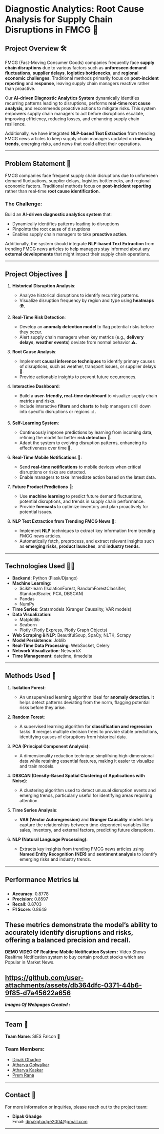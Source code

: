 # Diagnostic Analytics: Root Cause Analysis for Supply Chain Disruptions in FMCG 🚚

## Project Overview 🛠️

FMCG (Fast-Moving Consumer Goods) companies frequently face **supply chain disruptions** due to various factors such as **unforeseen demand fluctuations**, **supplier delays**, **logistics bottlenecks**, and **regional economic challenges**. Traditional methods primarily focus on **post-incident reporting** and **response**, leaving supply chain managers reactive rather than proactive.

Our **AI-driven Diagnostic Analytics System** dynamically identifies recurring patterns leading to disruptions, performs **real-time root cause analysis**, and recommends proactive actions to mitigate risks. This system empowers supply chain managers to act before disruptions escalate, improving efficiency, reducing losses, and enhancing supply chain resilience.

Additionally, we have integrated **NLP-based Text Extraction** from trending FMCG news articles to keep supply chain managers updated on **industry trends**, emerging risks, and news that could affect their operations.

---

## Problem Statement 🧠

FMCG companies face frequent supply chain disruptions due to unforeseen demand fluctuations, supplier delays, logistics bottlenecks, and regional economic factors. Traditional methods focus on **post-incident reporting** rather than real-time **root cause identification**. 

### The Challenge:
Build an **AI-driven diagnostic analytics system** that:
- Dynamically identifies patterns leading to disruptions
- Pinpoints the root cause of disruptions
- Enables supply chain managers to take **proactive action**.

Additionally, the system should integrate **NLP-based Text Extraction** from trending FMCG news articles to help managers stay informed about any **external developments** that might impact their supply chain operations.

---

## Project Objectives 🎯

1. **Historical Disruption Analysis**:
   - Analyze historical disruptions to identify recurring patterns.
   - Visualize disruption frequency by region and type using **heatmaps** 🌍.

2. **Real-Time Risk Detection**:
   - Develop an **anomaly detection model** to flag potential risks before they occur.
   - Alert supply chain managers when key metrics (e.g., **delivery delays**, **weather events**) deviate from normal behavior ⚠️.

3. **Root Cause Analysis**:
   - Implement **causal inference techniques** to identify primary causes of disruptions, such as weather, transport issues, or supplier delays 🔎.
   - Provide actionable insights to prevent future occurrences.

4. **Interactive Dashboard**:
   - Build a **user-friendly, real-time dashboard** to visualize supply chain metrics and risks.
   - Include interactive **filters** and **charts** to help managers drill down into specific disruptions or regions 📊.

5. **Self-Learning System**:
   - Continuously improve predictions by learning from incoming data, refining the model for better **risk detection** 🧠.
   - Adapt the system to evolving disruption patterns, enhancing its effectiveness over time 🔄.

6. **Real-Time Mobile Notifications** 📱:
   - Send **real-time notifications** to mobile devices when critical disruptions or risks are detected.
   - Enable managers to take immediate action based on the latest data.

7. **Future Product Predictions** 🔮:
   - Use **machine learning** to predict future demand fluctuations, potential disruptions, and trends in supply chain performance.
   - Provide **forecasts** to optimize inventory and plan proactively for potential issues.

8. **NLP Text Extraction from Trending FMCG News** 📰:
   - Implement **NLP** techniques to extract key information from trending FMCG news articles.
   - Automatically fetch, preprocess, and extract relevant insights such as **emerging risks**, **product launches**, and **industry trends**.

---

## Technologies Used 🧑‍💻

- **Backend**: Python (Flask/Django)
- **Machine Learning**: 
  - Scikit-learn (IsolationForest, RandomForestClassifier, StandardScaler, PCA, DBSCAN)
  - Pandas
  - NumPy
- **Time Series**: Statsmodels (Granger Causality, VAR models)
- **Data Visualization**: 
  - Matplotlib
  - Seaborn
  - Plotly (Plotly Express, Plotly Graph Objects)
- **Web Scraping & NLP**: BeautifulSoup, SpaCy, NLTK, Scrapy
- **Model Persistence**: Joblib
- **Real-Time Data Processing**: WebSocket, Celery
- **Network Visualization**: NetworkX
- **Time Management**: datetime, timedelta

---

## Methods Used 🔧

1. **Isolation Forest**:
   - An unsupervised learning algorithm ideal for **anomaly detection**. It helps detect patterns deviating from the norm, flagging potential risks before they arise.

2. **Random Forest**:
   - A supervised learning algorithm for **classification and regression** tasks. It merges multiple decision trees to provide stable predictions, identifying causes of disruptions from historical data.

3. **PCA (Principal Component Analysis)**:
   - A dimensionality reduction technique simplifying high-dimensional data while retaining essential features, making it easier to visualize and train models.

4. **DBSCAN (Density-Based Spatial Clustering of Applications with Noise)**:
   - A clustering algorithm used to detect unusual disruption events and emerging trends, particularly useful for identifying areas requiring attention.

5. **Time Series Analysis**:
   - **VAR (Vector Autoregression)** and **Granger Causality** models help capture the relationships between time-dependent variables like sales, inventory, and external factors, predicting future disruptions.

6. **NLP (Natural Language Processing)**:
   - Extracts key insights from trending FMCG news articles using **Named Entity Recognition (NER)** and **sentiment analysis** to identify emerging risks and industry trends.

---

## Performance Metrics 📊

- **Accuracy**: 0.8778
- **Precision**: 0.8597
- **Recall**: 0.8703
- **F1 Score**: 0.8649

These metrics demonstrate the model’s ability to accurately identify disruptions and risks, offering a balanced precision and recall.
---
**DEMO VIDEO OF Realtime Mobile Notification System :** 
Video Shows Realtime Notification system to buy certain product stocks which are Popular in Market News.

https://github.com/user-attachments/assets/db364dfc-0371-44b6-9f85-d7a45622a656
---
***Images Of Webpages Created :***

---

## Team 👥

**Team Name**: SIES Falcon 🦅

### Team Members:
- [Dipak Ghadge](https://github.com/Dipak10016)
- [Atharva Golwalkar](https://github.com/atharvagolwalkar)
- [Atharva Kaskar](https://github.com/Atharva-Kaskar-45)
- [Prem Rana](https://github.com/Prem16-pro)

---

## Contact 📧

For more information or inquiries, please reach out to the project team:

- **Dipak Ghadge**  
  Email: [dipakghadge2004@gmail.com](mailto:dipakghadge2004@gmail.com)

---
